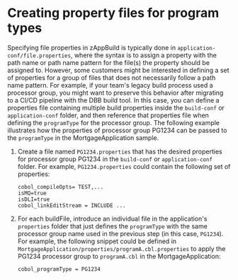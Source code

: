# Creating property files for program types

Specifying file properties in zAppBuild is typically done in `application-conf/file.properties`, where the syntax is to assign a property with the path name or path name pattern for the file(s) the property should be assigned to. However, some customers might be interested in defining a set of properties for a group of files that does not necessarily follow a path name pattern. For example, if your team's legacy build process used a processor group, you might want to preserve this behavior after migrating to a CI/CD pipeline with the DBB build tool. In this case, you can define a properties file containing multiple build properties inside the `build-conf` or `application-conf` folder, and then reference that properties file when defining the `programType` for the processor group. The following example illustrates how the properties of processor group PG1234 can be passed to the `programType` in the MortgageApplication sample.

1. Create a file named `PG1234.properties` that has the desired properties for processor group PG1234 in the `build-conf` or `application-conf` folder. For example, `PG1234.properties` could contain the following set of properties:

   ```
   cobol_compileOpts= TEST,...
   isMQ=true
   isDLI=true
   cobol_linkEditStream = INCLUDE ...
   ```

1. For each buildFile, introduce an individual file in the application's `properties` folder that just defines the `programType` with the same processor group name used in the previous step (in this case, `PG1234`). For example, the following snippet could be defined in `MortgageApplication/properties/programA.cbl.properties` to apply the PG1234 processor group to `programA.cbl` in the MortgageApplication:

    ```
    cobol_programType = PG1234
    ```
